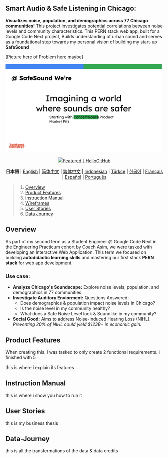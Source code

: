 ## Smart Audio & Safe Listening in Chicago:

**Visualizes noise, population, and demographics across 77 Chicago communities!**
This project investigates potential correlations between noise levels and community characteristics. This PERN stack web app, built for a Google Code Next project, Builds understanding of urban sound and serves as a foundational step towards my personal vision of building my start-up **SafeSound**

[Picture here of Problem here maybe]

[//]: # (<div align="cen"></div>)

<div>
<a>
<img src="assets/Copy of SafeSound_Vision.svg" alt="drawing" width="500">
</a>
</div>

<div align="center">

<a href="https://hellogithub.com/repository/88d2fabe0d6949b88bd5cc181618c8a3" target="_blank"><img src="https://abroad.hellogithub.com/v1/widgets/recommend.svg?rid=88d2fabe0d6949b88bd5cc181618c8a3&claim_uid=LcBfQDvu13tNTd2" alt="Featured｜HelloGitHub" style="width: 250px; height: 54px;" width="250" height="54" /></a>

**日本語** | [English](./README_EN.md) | [简体中文](/README-zhHans.md) | [繁体中文](/README-zhHant.md) | [Indonesian](/README-ID.md) | [Türkçe](/README-tr.md) | [한국어](/README-kr.md) | [Français](/README-fr.md) | [Español](/README-es.md) | [Português](./README_pt_BR.md)

</div>


> 1. [Overview](#Overview)
> 1. [Product Features](#Product-Features)
> 2. [instruction Manual](#instruction-manual)
> 1. [Wireframes](#Wireframes)
> 1. [User Stories](#User-Stories)
>1. [Data Journey](#Data-Journey)

## Overview  

As part of my second term as a Student Engineer @ Google Code Next in the Engineering Practicum cohort by Coach Asim, we were tasked with developing an Interactive Web Application. This term we focused on building **autodidactic learning skills** and mastering our first stack **PERN stack** for web app development.

### Use case:

*   **Analyze Chicago's Soundscape:** Explore noise levels, population, and demographics in 77 communities.
*   **Investigate Auditory Enviorment:** Questions Answered:
    *   Does demographics & population impact noise levels in Chicago?
    *   Is the noise level in my community healthy?
    *   What does a Safe Noise Level look & Soundlike in my community?
*   **Social Good:** Aims to address Noise-Induced Hearing Loss (NIHL).
  *Preventing 20% of NIHL could yield $123B+ in economic gain.*

## Product Features

When creating this. I was tasked to only create 2 functional requirements. i finished with 5

this is where i explain its features

## Instruction Manual

this is where i show you how to run it

## User Stories

this is my business thesis

## Data-Journey

this is all the transfermations of the data & data credits

